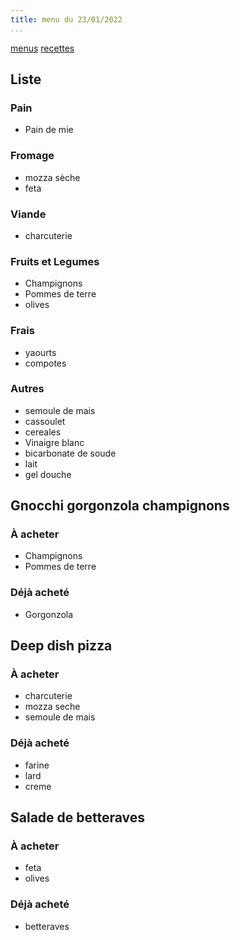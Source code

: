 ```yaml
---
title: menu du 23/01/2022
...
```


[menus](/menu.html)
[recettes](/recipe.html)

## Liste
### Pain
- Pain de mie
### Fromage
- mozza sèche
- feta
### Viande
- charcuterie
### Fruits et Legumes
- Champignons
- Pommes de terre 
- olives
### Frais
- yaourts
- compotes
### Autres
- semoule de maіs
- cassoulet
- cereales
- Vinaigre blanc
- bicarbonate de soude
- lait
- gel douche

## Gnocchi gorgonzola champignons

### À acheter

- Champignons
- Pommes de terre

### Déjà acheté 

- Gorgonzola

## Deep dish pizza

### À acheter
- charcuterie
- mozza seche
- semoule de maіs

### Déjà acheté 
- farine
- lard
- creme

## Salade de betteraves

### À acheter
- feta
- olives

### Déjà acheté 
- betteraves
